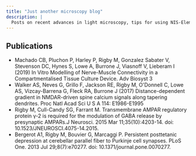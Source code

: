 ```yaml
---
title: "Just another microscopy blog"
description: |
  Posts on recent advances in light microscopy, tips for using NIS-Elements for Nikon microscopes, twitter post weekly round-ups, paper round-ups
---
```




## Publications
- Machado CB, Pluchon P, Harley P, Rigby M, Gonzalez Sabater V, Stevenson DC, Hynes S, Lowe A, Burrone J, Viasnoff V, Lieberam I (2019) In Vitro Modelling of Nerve-Muscle Connectivity in a Compartmentalised Tissue Culture Device. Adv Biosyst 3
- Walker AS, Neves G, Grillo F, Jackson RE, Rigby M, O'Donnell C, Lowe AS, Vizcay-Barrena G, Fleck RA, Burrone J (2017) Distance-dependent gradient in NMDAR-driven spine calcium signals along tapering dendrites. Proc Natl Acad Sci U S A 114: E1986-E1995
- Rigby M, Cull-Candy SG, Farrant M. Transmembrane AMPAR regulatory protein γ-2 is required for the modulation of GABA release by presynaptic AMPARs.J Neurosci. 2015 Mar 11;35(10):4203-14. doi: 10.1523/JNEUROSCI.4075-14.2015.
- Bergerot A1, Rigby M, Bouvier G, Marcaggi P. Persistent posttetanic depression at cerebellar parallel fiber to Purkinje cell synapses. PLoS One. 2013 Jul 29;8(7):e70277. doi: 10.1371/journal.pone.0070277.
